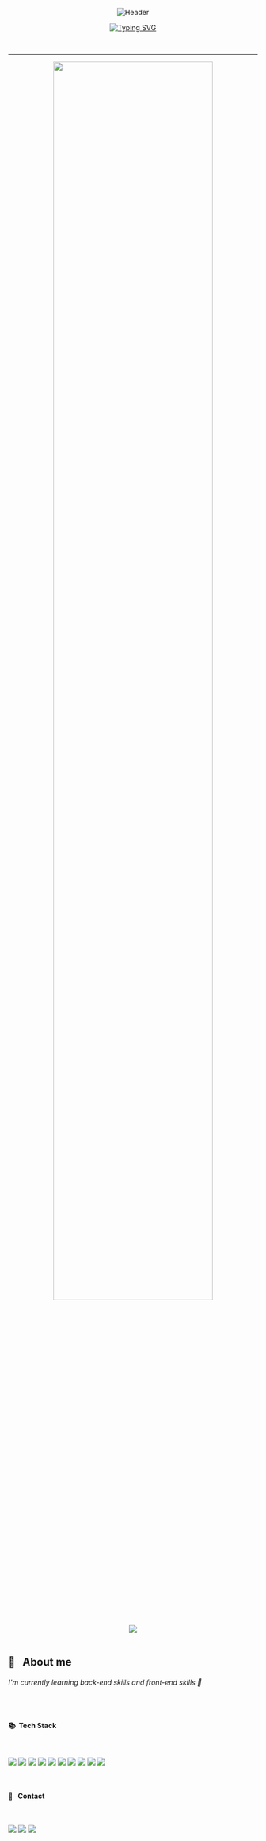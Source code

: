 <div align="center">

![Header](https://capsule-render.vercel.app/api?type=waving&color=4E88F7&text=&animation=twinkling&height=80)

[![Typing SVG](https://readme-typing-svg.demolab.com?font=Playball&size=40&pause=1000&color=4E88F7&center=true&vCenter=true&width=435&lines=Welcome+to+My+Github!%20👋)](https://git.io/typing-svg)

<br>

  <hr>

<!-- [![Hits](https://hits.seeyoufarm.com/api/count/incr/badge.svg?url=https%3A%2F%2Fgithub.com%2Fdodam24%2Fhit-counter&count_bg=%23007BFF&title_bg=%23555555&icon=&icon_color=%23E7E7E7&title=HITS&edge_flat=false)](https://hits.seeyoufarm.com) -->

<p>
  <img src="https://github.com/dodam24/dodam24/raw/main/background.jpg" width="80%">
</p>

<br>

<!--
![Dodam's GitHub stats](https://github-readme-stats.vercel.app/api?username=dodam24&theme=tokyonight&show_icons=true&hide_border=true)

![Top Langs](https://github-readme-stats.vercel.app/api/top-langs/?username=dodam24&layout=compact&theme=tokyonight&hide_border=true)
-->

<div align="center">
  <!-- Dodam's Githun stats -->
  <a href="https://github.com/metleeha">
    <img src="https://github-readme-stats.vercel.app/api?username=dodam24&layout=compact&theme=github_dark&hide_border=true&show_icons=true">
  </a>
  <!-- Top Langs -->
  <!-- <a href="https://github.com/metleeha">
    <img src="https://github-readme-stats.vercel.app/api/top-langs/?username=dodam24&layout=compact&theme=github_dark&hide_border=true">
  </a> -->
</div>

<!-- 3D 잔디 ![3D](./profile-3d-contrib/profile-night-rainbow.svg) -->
</div>

<br>

<!-- ## 💬 &nbsp; About me -->
<h2> 💬 &nbsp; About me </h2>
  <p>
    <h6> I'm currently learning back-end skills and front-end skills 🐣 </h6>
  </p>
<br>

<!-- #### 🛠️ &nbsp; Tech Stack -->
<!--
   ![HTML5](https://img.shields.io/badge/HTML5-E34F26?style=flat-square&logo=HTML5&logoColor=white)
   ![CSS](https://img.shields.io/badge/CSS-1572B6?style=flat-square&logo=CSS3&logoColor=white)
   ![JavaScript](https://img.shields.io/badge/JavaScript-%23323330.svg?style=flat-square&logo=JavaScript&logoColor=%23F7DF1E)
   ![React](https://img.shields.io/badge/React-444444?style=flat-square&logo=React)
   ![Java](https://img.shields.io/badge/Java-007396?style=flat-square&logo=CoffeeScript&logoColor=white)
   ![Python](https://img.shields.io/badge/Python-3776AB?style=flat-square&logo=Python&logoColor=FFDD54)
   ![Spring](https://img.shields.io/badge/Spring-6DB33F?style=flat-square&logo=Spring&logoColor=white)
   ![Git](https://img.shields.io/badge/Git-F05032?style=flat-square&logo=git&logoColor=white)
   ![Docker](https://img.shields.io/badge/Docker-2496ED?style=flat-square&logo=Docker&logoColor=white)
   ![Kubernetes](https://img.shields.io/badge/Kubernetes-326CE5?style=flat-square&logo=Kubernetes&logoColor=white)
   <!-- ![Spring Boot](https://img.shields.io/badge/Spring%20Boot-6DB33F?style=flat-square&logo=Spring%20Boot&logoColor=white) -->
   <!-- ![Visual Studio Code](https://img.shields.io/badge/Visual%20Studio%20Code-007ACC?style=flat-square&logo=Visual%20Studio%20Code&logoColor=white) -->
   <!-- ![Oracle](https://img.shields.io/badge/ORACLE-F80000?style=flat-square&logo=oracle&logoColor=white) -->
   <!-- ![MySQL](https://img.shields.io/badge/MySQL-4479A1?style=flat-square&logo=MySQL&logoColor=white) -->
   <!-- ![GitHub](https://img.shields.io/badge/GitHub-181717?style=flat-square&logo=GitHub&logoColor=white)
   -->

<h4> 📚&nbsp; Tech Stack </h4>
	<br>
<p align=“center”>
  <img src="https://img.shields.io/badge/HTML5-E34F26?style=flat-square&amp;logo=HTML5&amp;logoColor=white">
  <img src="https://img.shields.io/badge/CSS-1572B6?style=flat-square&amp;logo=CSS3&amp;logoColor=white">
  <img src="https://img.shields.io/badge/JavaScript-%23323330.svg?style=flat-square&amp;logo=JavaScript&amp;logoColor=%23F7DF1E">
  <img src="https://img.shields.io/badge/React-444444?style=flat-square&amp;logo=React">
  <img src="https://img.shields.io/badge/Java-007396?style=flat-square&amp;logo=CoffeeScript&amp;logoColor=white">
  <img src="https://img.shields.io/badge/Python-3776AB?style=flat-square&amp;logo=Python&amp;logoColor=FFDD54">
  <img src="https://img.shields.io/badge/Spring-6DB33F?style=flat-square&amp;logo=Spring&amp;logoColor=white">
  <img src="https://img.shields.io/badge/Git-F05032?style=flat-square&amp;logo=git&amp;logoColor=white">
  <img src="https://img.shields.io/badge/Docker-2496ED?style=flat-square&amp;logo=Docker&amp;logoColor=white">
  <img src="https://img.shields.io/badge/Kubernetes-326CE5?style=flat-square&amp;logo=Kubernetes&amp;logoColor=white"> 
</p>
  <br>

<!-- #### 📨 &nbsp; Contact -->
<h4> 📨 &nbsp; Contact </h4>
	<br>
<p>
  <!-- <a href="mailto:dodam0724@gmail.com" target="_blank"> -->
    <img src="https://img.shields.io/badge/Gmail-EA4335?style=flat-square&logo=Gmail&logoColor=white"/>
  </a>
    <img src="https://img.shields.io/badge/Instagram-E4405F?style=flat-square&logo=Instagram&logoColor=white"/>
    <img src="https://img.shields.io/badge/Tistory-FFB80B?style=flat-square&logo=Tistory&logoColor=white"/>
</p>
